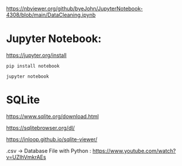 https://nbviewer.org/github/byeJohn/JupyterNotebook-4308/blob/main/DataCleaning.ipynb

#  Jupyter Notebook: 
https://jupyter.org/install

```pip install notebook```

```jupyter notebook```

#  SQLite
https://www.sqlite.org/download.html

https://sqlitebrowser.org/dl/

https://inloop.github.io/sqlite-viewer/

.csv -> Database File with Python : https://www.youtube.com/watch?v=UZIhVmkrAEs

